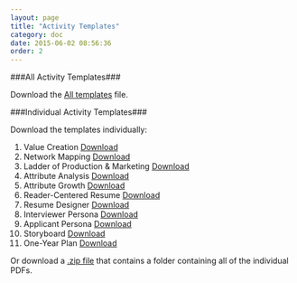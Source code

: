 ```yaml
---
layout: page
title: "Activity Templates"
category: doc
date: 2015-06-02 08:56:36
order: 2
---
```




###All Activity Templates###

Download the [All templates]({{site.creator_url}}/resources/PD101_all_templates.pdf) file.

###Individual Activity Templates###

Download the templates individually:

1.  Value Creation [Download]({{site.creator_url}}/resources/01_value_creation.pdf)
2.  Network Mapping [Download]({{site.creator_url}}/resources/02_network_mapping.pdf)
3.  Ladder of Production & Marketing [Download]({{site.creator_url}}/resources/03_ladder_production_marketing.pdf)
4.  Attribute Analysis [Download]({{site.creator_url}}/resources/04_attribute_analysis.pdf)
5.  Attribute Growth [Download]({{site.creator_url}}/resources/05_attribute_growth.pdf)
6.  Reader-Centered Resume [Download]({{site.creator_url}}/resources/06_reader_centered_resume.pdf)
7.  Resume Designer [Download]({{site.creator_url}}/resources/07_resume_designer.pdf)
8.  Interviewer Persona [Download]({{site.creator_url}}/resources/08_interviewer_persona.pdf)
9.  Applicant Persona [Download]({{site.creator_url}}/resources/09_applicant_persona.pdf)
10. Storyboard [Download]({{site.creator_url}}/resources/10_storyboard.pdf)
11.  One-Year Plan [Download]({{site.creator_url}}/resources/11_one_year_plan.pdf)

Or download a [.zip file]({{site.creator_url}}/PD101_PDFs.zip) that contains a folder containing all of the individual PDFs.